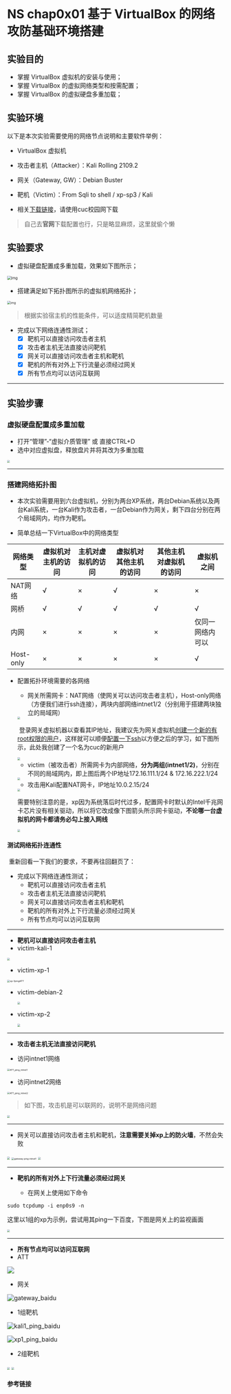 # NS chap0x01 基于 VirtualBox 的网络攻防基础环境搭建

## 实验目的

- 掌握 VirtualBox 虚拟机的安装与使用；
- 掌握 VirtualBox 的虚拟网络类型和按需配置；
- 掌握 VirtualBox 的虚拟硬盘多重加载；

## 实验环境

以下是本次实验需要使用的网络节点说明和主要软件举例：

- VirtualBox 虚拟机

- 攻击者主机（Attacker）：Kali Rolling 2109.2

- 网关（Gateway, GW）：Debian Buster

- 靶机（Victim）：From Sqli to shell / xp-sp3 / Kali

- 相关[下载链接](https://c4pr1c3.gitee.io/cuc-wiki/ns/2021/calendar.html)，请使用cuc校园网下载

 > 自己去**官网**下载配置也行，只是略显麻烦，这里就偷个懒

## 实验要求

- 虚拟硬盘配置成多重加载，效果如下图所示；

<img src="https://c4pr1c3.github.io/cuc-ns/chap0x01/attach/chap0x01/media/vb-multi-attach.png" alt="img" style="zoom:60%;" />

- 搭建满足如下拓扑图所示的虚拟机网络拓扑；

<img src="https://c4pr1c3.github.io/cuc-ns/chap0x01/attach/chap0x01/media/vb-exp-layout.png" alt="img" style="zoom:50%;" />

> 根据实验宿主机的性能条件，可以适度精简靶机数量

- 完成以下网络连通性测试；
  - [x] 靶机可以直接访问攻击者主机
  - [x] 攻击者主机无法直接访问靶机
  - [x] 网关可以直接访问攻击者主机和靶机
  - [x] 靶机的所有对外上下行流量必须经过网关
  - [x] 所有节点均可以访问互联网

---

## 实验步骤

### 虚拟硬盘配置成多重加载

- 打开“管理”-“虚拟介质管理” 或 直接CTRL+D
- 选中对应虚拟盘，释放盘片并将其改为多重加载

<img src="/img/多重加载.png" style="zoom:39%;" />

---

### 搭建网络拓扑图

- 本次实验需要用到六台虚拟机，分别为两台XP系统，两台Debian系统以及两台Kali系统，一台Kali作为攻击者，一台Debian作为网关，剩下四台分别在两个局域网内，均作为靶机。

- 简单总结一下VirtualBox中的网络类型

| 网络类型  | 虚拟机对主机的访问 | 主机对虚拟机的访问 | 虚拟机对其他主机的访问 | 其他主机对虚拟机的访问 | 虚拟机之间       |
| --------- | ------------------ | ------------------ | ---------------------- | ---------------------- | ---------------- |
| NAT网络   | √                  | ×                  | √                      | ×                      | ×                |
| 网桥      | √                  | √                  | √                      | √                      | √                |
| 内网      | ×                  | ×                  | ×                      | ×                      | 仅同一网络内可以 |
| Host-only | ×                  | ×                  | ×                      | ×                      | √                |



* 配置拓扑环境需要的各网络

  * 网关所需网卡：NAT网络（使网关可以访问攻击者主机），Host-only网络（方便我们进行ssh连接），两块内部网络intnet1/2（分别用于搭建两块独立的局域网）

  <img src="/img/network_gateway.png" style="zoom:39%;" />

  ​	登录网关虚拟机器以查看其IP地址，我建议先为网关虚拟机[创建一个新的有root权限的用户](https://www.jianshu.com/p/a60340df9004?utm_campaign=)，这样就可以顺便[配置一下ssh](https://blog.csdn.net/jeikerxiao/article/details/84105529)以方便之后的学习，如下图所示，此处我创建了一个名为cuc的新用户

  <img src="/img/gateway_ip_add.png" style="zoom:39%;" />
  
  * victim（被攻击者）所需网卡为内部网络，**分为两组(intnet1/2)**，分别在不同的局域网内，即上图后两个IP地址172.16.111.1/24 & 172.16.222.1/24
  
  <img src="/img/victim_natwork.png" style="zoom:39%;" />

  * 攻击用Kali配置NAT网卡，IP地址10.0.2.15/24
  
  <img src="/img/attacker_ip_add.png" style="zoom:38%;" />
  
  
  ​	需要特别注意的是，xp因为系统落后时代过多，配置网卡时默认的Intel千兆网卡芯片没有相关驱动，所以将它改成像下图箭头所示网卡驱动，**不论哪一台虚拟机的网卡都请务必勾上接入网线**
  
  <img src="/img/xp_network.png" style="zoom:38%;" />
  
  

#### 测试网络拓扑连通性

​	重新回看一下我们的要求，不要再往回翻页了：

- 完成以下网络连通性测试；
  - 靶机可以直接访问攻击者主机
  - 攻击者主机无法直接访问靶机
  - 网关可以直接访问攻击者主机和靶机
  - 靶机的所有对外上下行流量必须经过网关
  - 所有节点均可以访问互联网

---

* **靶机可以直接访问攻击者主机**
* victim-kali-1

<img src="/img/kali1_ping_ATT.png" style="zoom:37%;" />

* victim-xp-1

<img src="/img/xp1_ping_ATT.png" alt="xp-1pingATT" style="zoom:39%;" />

* victim-debian-2

  <img src="/img/debian2_ping_ATT.png" style="zoom:38%;" />

* victim-xp-2

  <img src="/img/xp2_ping_ATT.png" style="zoom:38%;" />


---

* **攻击者主机无法直接访问靶机**

* 访问intnet1网络

<img src="/img/ATT_ping_intnet1.png" alt="ATT_ping_intnet1" style="zoom:37%;" />

* 访问intnet2网络

<img src="/img/ATT_ping_intnet2.png" alt="ATT_ping_intnet2" style="zoom:37%;" />

> 如下图，攻击机是可以联网的，说明不是网络问题

<img src="/img/ATT_ping_baidu.png" style="zoom:38%;" />

---

* 网关可以直接访问攻击者主机和靶机，**注意需要关掉xp上的防火墙**，不然会失败

<img src="/img/gateway_ping_ATT.png" style="zoom:39%;" />

<img src="/img/gateway_ping_intnet1.png" alt="gateway ping intnet1" style="zoom:38%;" />

<img src="/img/gateway_ping_intnet2.png" style="zoom:38%;" />

---

* **靶机的所有对外上下行流量必须经过网关**

  * 在网关上使用如下命令

```
sudo tcpdump -i enp0s9 -n
```

​	这里以1组的xp为示例，尝试用其ping一下百度，下图是网关上的监视画面

<img src="/img/gateway_monitor_1.png" style="zoom:38%;" />

---

* **所有节点均可以访问互联网**
* ATT

![](/img/ATT_ping_baidu.png)

* 网关

![gateway_baidu](/img/gateway_baidu.png)

* 1组靶机

![kali1_ping_baidu](/img/kali1_ping_baidu.png)

![xp1_ping_baidu](/img/xp1_ping_baidu.png)

* 2组靶机

<img src="/img/debian2_ping_baidu.png" style="zoom:38%;" />

<img src="/img/xp2_ping_baidu.png" style="zoom:38%;" />



#### 参考链接

[2020-ns-public-shiancuc/blob/ns_chap0x01]: https://github.com/CUCCS/2020-ns-public-shiancuc/blob/ns_chap0x01/ns_chap0x01/ns_chap0x01_report.md
[ 为debian系统创建新root权限用户 ]: https://www.jianshu.com/p/a60340df9004?utm_campaign=
[在debian设置ssh]: https://blog.csdn.net/jeikerxiao/article/details/84105529
[ssh: connect to host localhost port 22: Connection refused 问题]: https://blog.csdn.net/jszhangyili/article/details/8881807

